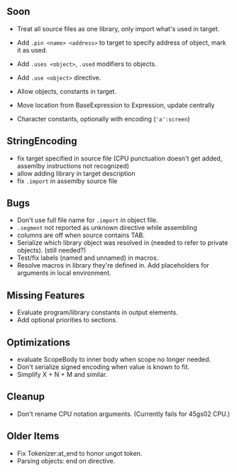## Soon

- Treat all source files as one library, only import what's used in target.
- Add `.pin <name> <address>` to target to specify address of object, mark it as used.
- Add `.uses <object>`, `.used` modifiers to objects.
- Add `.use <object>` directive.
- Allow objects, constants in target.

 
- Move location from BaseExpression to Expression, update centrally
- Character constants, optionally with encoding (`'a':screen`)

## StringEncoding

- fix target specified in source file (CPU punctuation doesn't get added, assemlby instructions not recognized)
- allow adding library in target description
- fix `.import` in assemlby source file

## Bugs

- Don't use full file name for `.import` in object file. 
- `.segment` not reported as unknown directive while assembling
- columns are off when source contains TAB.
- Serialize which library object was resolved in (needed to refer to private objects). (still needed?)
- Test/fix labels (named and unnamed) in macros.
- Resolve macros in library they're defined in. Add placeholders for arguments in local environment.


## Missing Features

- Evaluate program/library constants in output elements.
- Add optional priorities to sections.


## Optimizations

- evaluate ScopeBody to inner body when scope no longer needed.
- Don't serialize signed encoding when value is known to fit.
- Simplify X + N + M and similar.


## Cleanup

- Don't rename CPU notation arguments. (Currently fails for 45gs02 CPU.)


## Older Items

- Fix Tokenizer:at_end to honor ungot token.
- Parsing objects: end on directive.

